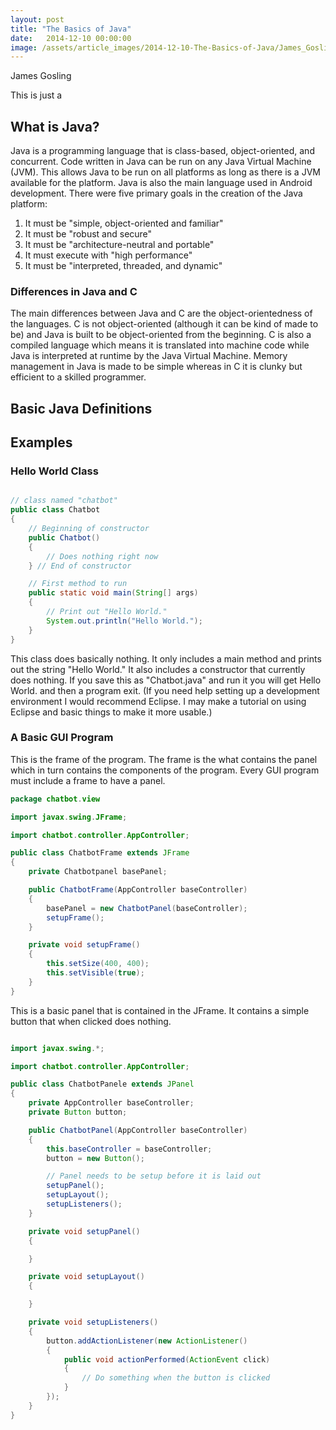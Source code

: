 ```yaml
---
layout: post
title: "The Basics of Java"
date:   2014-12-10 00:00:00
image: /assets/article_images/2014-12-10-The-Basics-of-Java/James_Gosling_2008.jpg
---
```

James Gosling 

This is just a 

## What is Java?

Java is a programming language that is class-based, object-oriented, and concurrent. Code written in Java can be run on any Java Virtual Machine (JVM).
This allows Java to be run on all platforms as long as there is a JVM available for the platform. Java is also the main language used in Android development.
There were five primary goals in the creation of the Java platform:

1. It must be "simple, object-oriented and familiar"
2. It must be "robust and secure"
3. It must be "architecture-neutral and portable"
4. It must execute with "high performance"
5. It must be "interpreted, threaded, and dynamic"


### Differences in Java and C

The main differences between Java and C are the object-orientedness of the languages. C is not object-oriented (although it can be kind of made to be) and Java is built to be object-oriented from the beginning. C is also a compiled language which means it is translated into machine code while Java is interpreted at runtime by the Java Virtual Machine. Memory management in Java is made to be simple whereas in C it is clunky but efficient to a skilled programmer. 

## Basic Java Definitions



## Examples

### Hello World Class

```java

// class named "chatbot"
public class Chatbot
{
	// Beginning of constructor
	public Chatbot()
	{
		// Does nothing right now
	} // End of constructor

	// First method to run
	public static void main(String[] args)
	{
		// Print out "Hello World."
		System.out.println("Hello World.");
	}
}
```

This class does basically nothing. It only includes a main method and prints out the string "Hello World." It also includes a constructor that currently does nothing. If you save this as "Chatbot.java" and run it you will get Hello World. and then a program exit. (If you need help setting up a development environment I would recommend Eclipse. I may make a tutorial on using Eclipse and basic things to make it more usable.)


### A Basic GUI Program

This is the frame of the program. The frame is the what contains the panel which in turn contains the components of the program. Every GUI program must include a frame to have a panel. 

```java
package chatbot.view

import javax.swing.JFrame;

import chatbot.controller.AppController;

public class ChatbotFrame extends JFrame
{
	private Chatbotpanel basePanel;

	public ChatbotFrame(AppController baseController)
	{
		basePanel = new ChatbotPanel(baseController);
		setupFrame();
	}

	private void setupFrame()
	{
		this.setSize(400, 400);
		this.setVisible(true);
	}
}
```

This is a basic panel that is contained in the JFrame. It contains a simple button that when clicked does nothing. 

``` java

import javax.swing.*;

import chatbot.controller.AppController;

public class ChatbotPanele extends JPanel
{
	private AppController baseController;
	private Button button;

	public ChatbotPanel(AppController baseController)
	{
		this.baseController = baseController;
		button = new Button();

		// Panel needs to be setup before it is laid out
		setupPanel();
		setupLayout();
		setupListeners();
	}

	private void setupPanel()
	{

	}

	private void setupLayout()
	{

	}

	private void setupListeners()
	{
		button.addActionListener(new ActionListener()
		{
			public void actionPerformed(ActionEvent click)
			{
				// Do something when the button is clicked
			}
		});
	}
}
```
